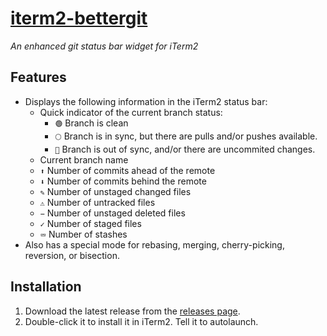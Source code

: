 # [iterm2-bettergit](https://github.com/djpadz/iterm2-bettergit)

_An enhanced git status bar widget for iTerm2_

## Features
- Displays the following information in the iTerm2 status bar:
    - Quick indicator of the current branch status:
      - `🟢` Branch is clean
      - `🌕` Branch is in sync, but there are pulls and/or pushes available.
      - `🔴` Branch is out of sync, and/or there are uncommited changes.
    - Current branch name
    - `⬆︎` Number of commits ahead of the remote
    - `⬇`︎ Number of commits behind the remote
    - `✎`︎ Number of unstaged changed files
    - `⚠︎` Number of untracked files
    - `−` Number of unstaged deleted files
    - `✓` Number of staged files
    - `⮹`️ Number of stashes
- Also has a special mode for rebasing, merging, cherry-picking, reversion, or bisection.

## Installation
1. Download the latest release from the [releases page](https://github.com/djpadz/iterm2-bettergit/releases).
2. Double-click it to install it in iTerm2. Tell it to autolaunch.
